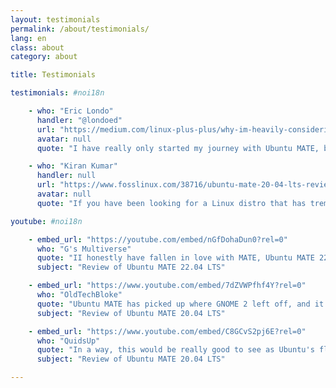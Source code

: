 ```yaml
---
layout: testimonials
permalink: /about/testimonials/
lang: en
class: about
category: about

title: Testimonials

testimonials: #noi18n

    - who: "Eric Londo"
      handler: "@londoed"
      url: "https://medium.com/linux-plus-plus/why-im-heavily-considering-joining-the-green-team-ubuntu-mate-b6c19baa2513"
      avatar: null
      quote: "I have really only started my journey with Ubuntu MATE, but I am definitely considering joining Team Green on more of my machines. I will probably never leave Cinnamon and Plasma completely behind, but the incredible features that Ubuntu MATE has to offer make it so enticing that I find myself enjoying playing around with the system like a kid in a candy shop. Around every bend is a new incredible feature or design element that you can tell the team behind it put a lot of thought and effort into."

    - who: "Kiran Kumar"
      handler: null
      url: "https://www.fosslinux.com/38716/ubuntu-mate-20-04-lts-review-refinement-at-its-best.htm"
      avatar: null
      quote: "If you have been looking for a Linux distro that has tremendous community support, minimalistic in nature, lightweight, and actively being developed and updated, I’m confident that Ubuntu MATE should easily be on your list."

youtube: #noi18n

    - embed_url: "https://youtube.com/embed/nGfDohaDun0?rel=0"
      who: "G's Multiverse"
      quote: "II honestly have fallen in love with MATE, Ubuntu MATE 22.04...if you are new to Linux I think MATE, especially in Cupertino mode, you are going to fall in love with it"
      subject: "Review of Ubuntu MATE 22.04 LTS"

    - embed_url: "https://www.youtube.com/embed/7dZVWPfhf4Y?rel=0"
      who: "OldTechBloke"
      quote: "Ubuntu MATE has picked up where GNOME 2 left off, and it's a great desktop, and it's a great implementation of MATE... From what I can see, it's another high-quality release."
      subject: "Review of Ubuntu MATE 20.04 LTS"

    - embed_url: "https://www.youtube.com/embed/C8GCvS2pj6E?rel=0"
      who: "QuidsUp"
      quote: "In a way, this would be really good to see as Ubuntu's flagship desktop... Ubuntu MATE is quite something, and I'm not sure how much I'll be able to do it justice in this review... The team have continued to improve and adapt the desktop. Every time I think they must be running out of ideas, that does not seem to be the case."
      subject: "Review of Ubuntu MATE 20.04 LTS"

---
```

